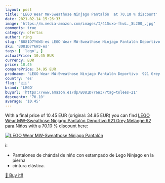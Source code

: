 ```yaml
---
layout: post
title: 'LEGO Wear MW-Sweathose Ninjago Pantalón  at 70.10 % discount'
date: 2021-02-14 15:26:33
image: 'https://m.media-amazon.com/images/I/41Suxo-fhwL._SL200_.jpg'
comments: true
category: ofertas
author: ring
slug: 'B081D7Y6W3-es LEGO Wear MW-Sweathose Ninjago Pantalón Deportivo 921 Grey...'
sku: 'B081D7Y6W3-es'
tags: [ 'lego', ]
actualPrice: 10.45 EUR
currency: EUR
price: 10.45
comparePrice: 34.95 EUR
prodname: 'LEGO Wear MW-Sweathose Ninjago Pantalón Deportivo  921 Grey Melange  92 para Niños'
country: 'es'
flag: '🇪🇸'
brand: 'LEGO'
buyurl: 'https://www.amazon.es/dp/B081D7Y6W3/?tag=tolees-21'
descuento: '70.10'
average: '10.45'
---
```


With a final price of 10.45 EUR (original: 34.95 EUR) you can find [LEGO Wear MW-Sweathose Ninjago Pantalón Deportivo  921 Grey Melange  92 para Niños](https://www.amazon.es/dp/B081D7Y6W3/?tag=tolees-21) with a  70.10 % discount here:

[![LEGO Wear MW-Sweathose Ninjago Pantalón ](https://m.media-amazon.com/images/I/41Suxo-fhwL._SL200_.jpg)](https://www.amazon.es/dp/B081D7Y6W3/?tag=tolees-21)

ℹ️:

- Pantalones de chándal de niño con estampado de Lego Ninjago en la pierna
- cintura elástica.

[🛒 Buy it!!](https://www.amazon.es/dp/B081D7Y6W3/?tag=tolees-21)
